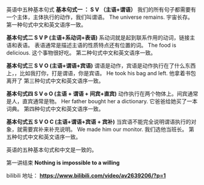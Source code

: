 英语中五种基本句式 
**基本句式一 ： S V （主语+谓语）**
我们的所有句子都需要有一个主体，主体执行的动作，我们叫谓语。
The universe remains.
宇宙长存。
第一种句式中文和英文语序一致。

**基本句式二 S V P (主语+系动词+表语)**
系动词就是起到联系作用的动词，链接主语和表语。 表语通常是描述主语的性质特点还有位置的词。
The food is delicious.
这个事物很好吃。
第二种句式中文和英文语序一致。

**基本句式三 S V O (主语+谓语+宾语)**
谓语是动作，宾语是动作执行在了什么东西上，，比如我打你，打是谓语，你是宾语。
He took his bag and left.
他拿着书包离开了
第三种句式中文和英文语序一致。

**基本句式四 S V o O (主语 + 谓语 + 间宾+直宾)**
动作执行在两个物体上。间宾通常是人，直宾通常是物。
Her father bought her a dictionary.
它爸爸给她买了一本词典。
第四种句式中文和英文语序一致。

**基本句式五 S V O C (主语+谓语+宾语 + 宾补)**
当宾语不能完全说明谓语执行的对象，就需要宾补来补充说明。
We made him our monitor.
我们选他当班长。
第五种句式中文和英文语序一致。


英语的五种基本句式和中文是一致的。

第一讲结束
**Nothing is impossible to a willing**

bilibili 地址：
**https://www.bilibili.com/video/av2639206/?p=1**
